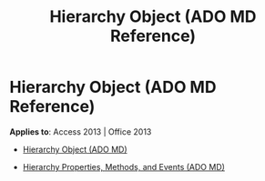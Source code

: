 ﻿---
title: Hierarchy Object (ADO MD Reference)
TOCTitle: Hierarchy Object (ADO MD)
ms:assetid: 0c849ee3-4b3f-4bfa-87e9-c9466881aca1
ms:mtpsurl: https://msdn.microsoft.com/library/JJ248848(v=office.15)
ms:contentKeyID: 48543194
ms.date: 09/18/2015
mtps_version: v=office.15
---

# Hierarchy Object (ADO MD Reference)


**Applies to**: Access 2013 | Office 2013



  - [Hierarchy Object (ADO MD)](hierarchy-object-ado-md.md)

  - [Hierarchy Properties, Methods, and Events (ADO MD)](hierarchy-properties-methods-and-events-ado-md.md)

